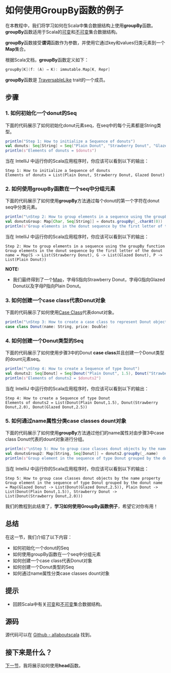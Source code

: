 # 如何使用GroupBy函数的例子


在本教程中，我们将学习如何在Scala中集合数据结构上使用**groupBy**函数。**groupBy**函数适用于Scala的[可变](7_1.md)和[不可变](6_1.md)集合数据结构。


**groupBy**函数接受**谓词**函数作为参数，并使用它通过key和values归类元素到一个**Map**集合。
 
根据Scala文档，**groupBy**函数定义如下：

```scala
groupBy[K](f: (A) ⇒ K): immutable.Map[K, Repr]

```

**groupBy**函数是 [TraversableLike](http://www.scala-lang.org/api/current/scala/collection/TraversableLike.html) trait的一个成员。

## 步骤

### 1. 如何初始化一个donut的Seq

下面的代码展示了如何初始化donut元素seq，在seq中的每个元素都是String类型。

```scala
println("Step 1: How to initialize a Sequence of donuts")
val donuts: Seq[String] = Seq("Plain Donut", "Strawberry Donut", "Glazed Donut")
println(s"Elements of donuts = $donuts")

```

当在 IntelliJ 中运行你的Scala应用程序时，你应该可以看到以下的输出：

```
Step 1: How to initialize a Sequence of donuts
Elements of donuts = List(Plain Donut, Strawberry Donut, Glazed Donut)

```


### 2. 如何使用groupBy函数在一个seq中分组元素

下面的代码展示了如何使用**groupBy**方法通过每个donut的第一个字符在donut seq中分类元素。

```scala
println("\nStep 2: How to group elements in a sequence using the groupBy function")
val donutsGroup: Map[Char, Seq[String]] = donuts.groupBy(_.charAt(0))
println(s"Group elements in the donut sequence by the first letter of the donut name = $donutsGroup")


```

当在 IntelliJ 中运行你的Scala应用程序时，你应该可以看到以下的输出：

```
Step 2: How to group elements in a sequence using the groupBy function
Group elements in the donut sequence by the first letter of the donut name = Map(S -> List(Strawberry Donut), G -> List(Glazed Donut), P -> List(Plain Donut))

```

**NOTE:**

- 我们最终得到了一个[Map](6_5.md)，字母S指向Strawberry Donut，字母G指向Glazed Donut以及字母P指向Plain Donut。

### 3. 如何创建一个case class代表Donut对象

下面的代码展示了如何使用[Case Class](4_7.md)代表donut对象。

```scala
println("\nStep 3: How to create a case class to represent Donut objects")
case class Donut(name: String, price: Double)


```

### 4. 如何创建一个Donut类型的Seq

下面的代码展示了如何使用步骤3中的Donut **case class**并且创建一个Donut类型的dount元素seq。

```scala
println("\nStep 4: How to create a Sequence of type Donut")
val donuts2: Seq[Donut] = Seq(Donut("Plain Donut", 1.5), Donut("Strawberry Donut", 2.0), Donut("Glazed Donut", 2.5))
println(s"Elements of donuts2 = $donuts2")


```

当在 IntelliJ 中运行你的Scala应用程序时，你应该可以看到以下的输出：

```
Step 4: How to create a Sequence of type Donut
Elements of donuts2 = List(Donut(Plain Donut,1.5), Donut(Strawberry Donut,2.0), Donut(Glazed Donut,2.5))

```


### 5. 如何通过name属性分类case classes dount对象

下面的代码展示了如何使用**groupBy**方法通过他们的name属性对由步骤3中case class Donut代表的dount对象进行分组。


```scala
println(s"\nStep 5: How to group case classes donut objects by the name property")
val donutsGroup2: Map[String, Seq[Donut]] = donuts2.groupBy(_.name)
println(s"Group element in the sequence of type Donut grouped by the donut name = $donutsGroup2")


```

当在 IntelliJ 中运行你的Scala应用程序时，你应该可以看到以下的输出：

```
Step 5: How to group case classes donut objects by the name property
Group element in the sequence of type Donut grouped by the donut name = Map(Glazed Donut -> List(Donut(Glazed Donut,2.5)), Plain Donut -> List(Donut(Plain Donut,1.5)), Strawberry Donut -> List(Donut(Strawberry Donut,2.0)))

```

我们的教程到此结束了，**学习如何使用GroupBy函数例子**，希望它对你有用！

## 总结

在这一节，我们介绍了以下内容：

- 如何初始化一个donut的Seq
- 如何使用groupBy函数在一个seq中分组元素
- 如何创建一个case class代表Donut对象
- 如何创建一个Donut类型的Seq
- 如何通过name属性分类case classes dount对象

## 提示

- 回顾Scala中有关[可变](7_1.md)和[不可变](6_1.md)集合数据结构。

## 源码

源代码可以在 [Github - allaboutscala](https://github.com/nadimbahadoor/allaboutscala) 找到。

## 接下来是什么？

[下一节](8_17.md)，我将展示如何使用**head**函数。 